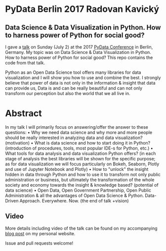 # PyData Berlin 2017 Radovan Kavický
## Data Science & Data Visualization in Python. How to harness power of Python for social good?

I gave a [talk](https://pydata.org/berlin2017/schedule/presentation/6/) on Sunday (July 2) at the 2017 [PyData Conference](https://pydata.org/berlin2017/schedule/) in Berlin, Germany. My topic was on Data Science & Data Visualization in Python. How to harness power of Python for social good? This repo contains the code from that talk.

Python as an Open Data Science tool offers many libraries for data visualization and I will show you how to use and combine the best. I strongly believe that power of data is not only in the information & insight that data can provide us, Data is and can be really beautiful and can not only transform our perception but also the world that we all live in.

# Abstract

In my talk I will primarily focus on answering/offer the answer to these questions: 
• Why we need data science and why more and more people should be really interested in analyzing data and data visualization? (motivation) 
• What is data science and how to start doing it in Python? (introduction of procedures, tools, most popular IDE-s for Python, etc.) 
• What tools for data analysis and data visualization Python offers? (in each stage of analysis the best libraries will be shown for the specific purpose; as for data visualization we will focus particularly on Bokeh, Seaborn, Plotly and use of Jupyter Notebook and Plotly) 
• How to "unlock" the insight hidden in data through Python and how to use it to transform not only public administration or business, but ultimately the transformation of the whole society and economy towards the insight & knowledge based? (potential of data science) 
• Open Data, Open Government Partnership, Open Public Administration & all the advantages of Open Data Science & Python. Data-Driven Approach. Everywhere. Now. (the end of talk +vision)


## Video

More details including video of the talk can be found on my accompanying [blog post]() on my personal website. 

Issue and pull requests welcome!

